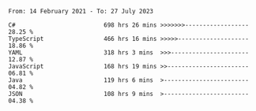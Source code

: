 <!-- [![Top Langs](https://github-readme-stats.vercel.app/api/top-langs/?username=thititongumpun&layout=compact&langs_count=7&theme=prussian)](https://github.com/thititongumpun)
[![Anurag's GitHub stats](https://github-readme-stats.vercel.app/api?username=thititongumpun&hide=stars&show_icons=true&theme=prussian)](https://github.com/thititongumpun) -->

<!--START_SECTION:waka-->

```text
From: 14 February 2021 - To: 27 July 2023

C#                         698 hrs 26 mins >>>>>>>------------------   28.25 %
TypeScript                 466 hrs 16 mins >>>>>--------------------   18.86 %
YAML                       318 hrs 3 mins  >>>----------------------   12.87 %
JavaScript                 168 hrs 19 mins >>-----------------------   06.81 %
Java                       119 hrs 6 mins  >------------------------   04.82 %
JSON                       108 hrs 9 mins  >------------------------   04.38 %
```

<!--END_SECTION:waka-->
